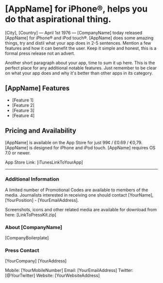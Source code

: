# [AppName] for iPhone®, helps you do that aspirational thing.

[City], [Country] — April 1st 1976 —  [CompanyName] today released [AppName] for iPhone® and iPod touch®. [AppName] does some amazing things, try and distil what your app does in 2-5 sentences. Mention a few features and how it can benefit the user. Keep it simple and honest, this is a formal press release not an advert. 

Another short paragraph about your app, time to sum it up here. This is the perfect place for any additional notable features. Just remember to be clear on what your app does and why it's better than other apps in its category.

## [AppName] Features
- [Feature 1]
- [Feature 2]
- [Feature 3]
- [Feature 4]

## Pricing and Availability
[AppName] is available on the App Store for just 99¢ / £0.69 / €0,79. [AppName] is designed for iPhone and iPod touch. [AppName] requires OS 7.0 or newer.

App Store Link: [iTunesLinkToYourApp] 

---

### Additional Information
A limited number of Promotional Codes are available to members of the media. Journalists interested in receiving one should contact [YourName], [YourPosition] - [YourEmailAddress].

Screenshots, icons and other related media are available for download from here: [LinkToPressKit.zip] 

### About [CompanyName]
[CompanyBoilerplate]

### Press Contact
[YourCompany]
[YourAddress]

Mobile: [YourMobileNumber]
Email: [YourEmailAddress]
Twitter:  [@YourTwitter]
Website: [YourWebsiteAddress]


